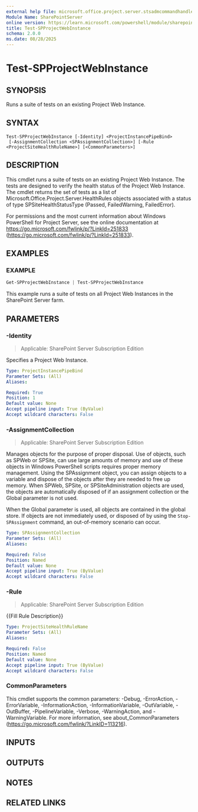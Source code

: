 ```yaml
---
external help file: microsoft.office.project.server.stsadmcommandhandler.dll-help.xml
Module Name: SharePointServer
online version: https://learn.microsoft.com/powershell/module/sharepoint-server/test-spprojectwebinstance
title: Test-SPProjectWebInstance
schema: 2.0.0
ms.date: 08/28/2025
---
```


# Test-SPProjectWebInstance

## SYNOPSIS
Runs a suite of tests on an existing Project Web Instance.

## SYNTAX

```
Test-SPProjectWebInstance [-Identity] <ProjectInstancePipeBind>
 [-AssignmentCollection <SPAssignmentCollection>] [-Rule <ProjectSiteHealthRuleName>] [<CommonParameters>]
```

## DESCRIPTION
This cmdlet runs a suite of tests on an existing Project Web Instance.
The tests are designed to verify the health status of the Project Web Instance.
The cmdlet returns the set of tests as a list of Microsoft.Office.Project.Server.HealthRules objects associated with a status of type SPSiteHealthStatusType (Passed, FailedWarning, FailedError).

For permissions and the most current information about Windows PowerShell for Project Server, see the online documentation at https://go.microsoft.com/fwlink/p/?LinkId=251833 (https://go.microsoft.com/fwlink/p/?LinkId=251833).

## EXAMPLES

### EXAMPLE
```powershell
Get-SPProjectWebInstance | Test-SPProjectWebInstance
```

This example runs a suite of tests on all Project Web Instances in the SharePoint Server farm.

## PARAMETERS

### -Identity

> Applicable: SharePoint Server Subscription Edition

Specifies a Project Web Instance.

```yaml
Type: ProjectInstancePipeBind
Parameter Sets: (All)
Aliases:

Required: True
Position: 1
Default value: None
Accept pipeline input: True (ByValue)
Accept wildcard characters: False
```

### -AssignmentCollection

> Applicable: SharePoint Server Subscription Edition

Manages objects for the purpose of proper disposal.
Use of objects, such as SPWeb or SPSite, can use large amounts of memory and use of these objects in Windows PowerShell scripts requires proper memory management.
Using the SPAssignment object, you can assign objects to a variable and dispose of the objects after they are needed to free up memory.
When SPWeb, SPSite, or SPSiteAdministration objects are used, the objects are automatically disposed of if an assignment collection or the Global parameter is not used.

When the Global parameter is used, all objects are contained in the global store.
If objects are not immediately used, or disposed of by using the `Stop-SPAssignment` command, an out-of-memory scenario can occur.

```yaml
Type: SPAssignmentCollection
Parameter Sets: (All)
Aliases:

Required: False
Position: Named
Default value: None
Accept pipeline input: True (ByValue)
Accept wildcard characters: False
```

### -Rule

> Applicable: SharePoint Server Subscription Edition

{{Fill Rule Description}}

```yaml
Type: ProjectSiteHealthRuleName
Parameter Sets: (All)
Aliases:

Required: False
Position: Named
Default value: None
Accept pipeline input: True (ByValue)
Accept wildcard characters: False
```

### CommonParameters
This cmdlet supports the common parameters: -Debug, -ErrorAction, -ErrorVariable, -InformationAction, -InformationVariable, -OutVariable, -OutBuffer, -PipelineVariable, -Verbose, -WarningAction, and -WarningVariable. For more information, see about_CommonParameters (https://go.microsoft.com/fwlink/?LinkID=113216).

## INPUTS

## OUTPUTS

## NOTES

## RELATED LINKS
